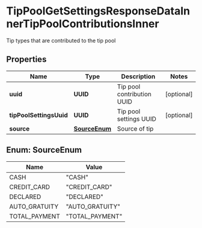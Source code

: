 

# TipPoolGetSettingsResponseDataInnerTipPoolContributionsInner

Tip types that are contributed to the tip pool

## Properties

| Name | Type | Description | Notes |
|------------ | ------------- | ------------- | -------------|
|**uuid** | **UUID** | Tip pool contribution UUID |  [optional] |
|**tipPoolSettingsUuid** | **UUID** | Tip pool settings UUID |  [optional] |
|**source** | [**SourceEnum**](#SourceEnum) | Source of tip |  |



## Enum: SourceEnum

| Name | Value |
|---- | -----|
| CASH | &quot;CASH&quot; |
| CREDIT_CARD | &quot;CREDIT_CARD&quot; |
| DECLARED | &quot;DECLARED&quot; |
| AUTO_GRATUITY | &quot;AUTO_GRATUITY&quot; |
| TOTAL_PAYMENT | &quot;TOTAL_PAYMENT&quot; |



